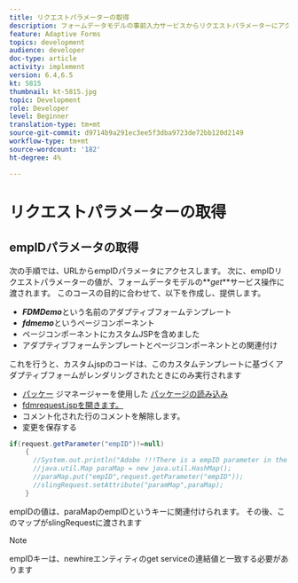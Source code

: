 ```yaml
---
title: リクエストパラメーターの取得
description: フォームデータモデルの事前入力サービスからリクエストパラメーターにアクセスする
feature: Adaptive Forms
topics: development
audience: developer
doc-type: article
activity: implement
version: 6.4,6.5
kt: 5815
thumbnail: kt-5815.jpg
topic: Development
role: Developer
level: Beginner
translation-type: tm+mt
source-git-commit: d9714b9a291ec3ee5f3dba9723de72bb120d2149
workflow-type: tm+mt
source-wordcount: '182'
ht-degree: 4%

---
```


# リクエストパラメーターの取得

## empIDパラメータの取得

次の手順では、URLからempIDパラメータにアクセスします。 次に、empIDリクエストパラメーターの値が、フォームデータモデルの&#x200B;**_get_**サービス操作に渡されます。
このコースの目的に合わせて、以下を作成し、提供します。

* **_FDMDemo_**&#x200B;という名前のアダプティブフォームテンプレート
* **_fdmemo_**&#x200B;というページコンポーネント
* ページコンポーネントにカスタムJSPを含めました
* アダプティブフォームテンプレートとページコンポーネントとの関連付け

これを行うと、カスタムjspのコードは、このカスタムテンプレートに基づくアダプティブフォームがレンダリングされたときにのみ実行されます

* [パッケー](assets/template-page-component.zip) ジマネージャーを使用した [パッケージの読み込み](http://localhost:4502/crx/packmgr/index.jsp)
* [fdmrequest.jspを開きます。](http://localhost:4502/crx/de/index.jsp#/apps/fdmdemo/component/page/fdmdemo/fdmrequest.jsp)
* コメント化された行のコメントを解除します。
* 変更を保存する

```java
if(request.getParameter("empID")!=null)
    {
      //System.out.println("Adobe !!!There is a empID parameter in the request "+request.getParameter("empID"));
      //java.util.Map paraMap = new java.util.HashMap();
      //paraMap.put("empID",request.getParameter("empID"));
      //slingRequest.setAttribute("paramMap",paraMap);
    }
```

empIDの値は、paraMapのempIDというキーに関連付けられます。 その後、このマップがslingRequestに渡されます

>[!NOTE]
>
>empIDキーは、newhireエンティティのget serviceの連結値と一致する必要があります
